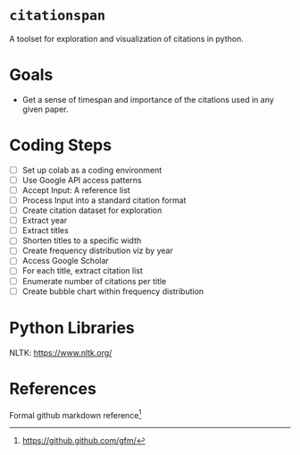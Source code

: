 # `citationspan`
A toolset for exploration and visualization of citations in python.

# Goals
* Get a sense of timespan and importance of the citations used in any
given paper.

# Coding Steps
 - [ ] Set up colab as a coding environment
 - [ ] Use Google API access patterns
 - [ ] Accept Input: A reference list   
 - [ ] Process Input into a standard citation format
 - [ ] Create citation dataset for exploration
 - [ ] Extract year  
 - [ ] Extract titles 
 - [ ] Shorten titles to a specific width
 - [ ] Create frequency distribution viz by year
 - [ ] Access Google Scholar
 - [ ] For each title, extract citation list
 - [ ] Enumerate number of citations per title
 - [ ] Create bubble chart within frequency distribution

# Python Libraries
NLTK: https://www.nltk.org/

# References
Formal github markdown reference[^1]

[^1]: https://github.github.com/gfm/